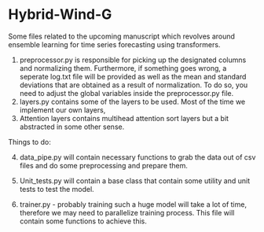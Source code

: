 # Hybrid-Wind-G
Some files related to the upcoming manuscript which revolves around ensemble learning for time series forecasting using transformers.
1) preprocessor.py is responsible for picking up the designated columns and normalizing them. Furthermore, if something goes wrong, a seperate log.txt file will be provided as well as the mean and standard deviations that are obtained as a result of normalization. To do so, you need to adjust the global variables inside the preprocessor.py file. 
2) layers.py contains some of the layers to be used. Most of the time we implement our own layers,
3) Attention layers contains multihead attention sort layers but a bit abstracted in some other sense.

Things to do:

4) data_pipe.py will contain necessary functions to grab the data out of csv files and do some preprocessing and prepare them.

5) Unit_tests.py will contain a base class that contain some utility and unit tests to test the model. 

6) trainer.py - probably training such a huge model will take a lot of time, therefore we may need to parallelize training process. This file will contain some functions to achieve this.
  
  



